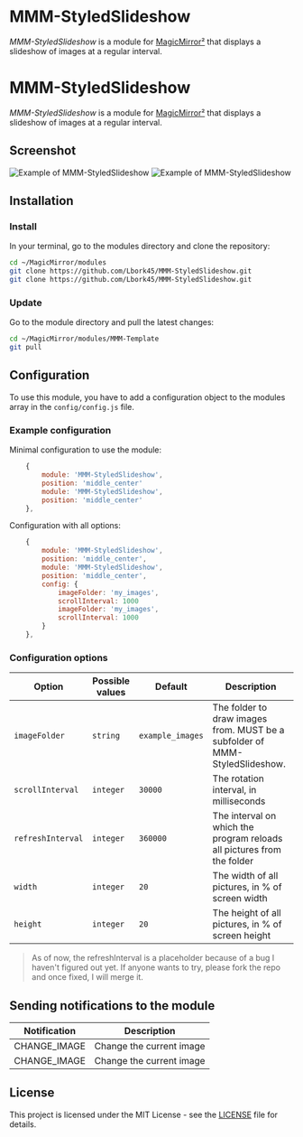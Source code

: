 # MMM-StyledSlideshow

*MMM-StyledSlideshow* is a module for [MagicMirror²](https://github.com/MagicMirrorOrg/MagicMirror) that displays a slideshow of images at a regular interval.
# MMM-StyledSlideshow

*MMM-StyledSlideshow* is a module for [MagicMirror²](https://github.com/MagicMirrorOrg/MagicMirror) that displays a slideshow of images at a regular interval.

## Screenshot

![Example of MMM-StyledSlideshow](./example_1.png)
![Example of MMM-StyledSlideshow](./example_1.png)

## Installation

### Install

In your terminal, go to the modules directory and clone the repository:

```bash
cd ~/MagicMirror/modules
git clone https://github.com/Lbork45/MMM-StyledSlideshow.git
git clone https://github.com/Lbork45/MMM-StyledSlideshow.git
```

### Update

Go to the module directory and pull the latest changes:

```bash
cd ~/MagicMirror/modules/MMM-Template
git pull
```

## Configuration

To use this module, you have to add a configuration object to the modules array in the `config/config.js` file.

### Example configuration

Minimal configuration to use the module:

```js
    {
        module: 'MMM-StyledSlideshow',
        position: 'middle_center'
        module: 'MMM-StyledSlideshow',
        position: 'middle_center'
    },
```

Configuration with all options:

```js
    {
        module: 'MMM-StyledSlideshow',
        position: 'middle_center',
        module: 'MMM-StyledSlideshow',
        position: 'middle_center',
        config: {
            imageFolder: 'my_images',
            scrollInterval: 1000
            imageFolder: 'my_images',
            scrollInterval: 1000
        }
    },
```

### Configuration options

Option|Possible values|Default|Description
------|------|------|-----------
`imageFolder`|`string`|`example_images`|The folder to draw images from. MUST be a subfolder of MMM-StyledSlideshow.
`scrollInterval`|`integer`|`30000`|The rotation interval, in milliseconds
`refreshInterval`|`integer`|`360000`|The interval on which the program reloads all pictures from the folder
`width`|`integer`|`20`|The width of all pictures, in % of screen width
`height`|`integer`|`20`|The height of all pictures, in % of screen height

> As of now, the refreshInterval is a placeholder because of a bug I haven't figured out yet. If anyone wants to try, please fork the repo and once fixed, I will merge it. 

## Sending notifications to the module

Notification|Description
------|-----------
CHANGE_IMAGE|Change the current image
CHANGE_IMAGE|Change the current image

## License

This project is licensed under the MIT License - see the [LICENSE](LICENSE.md) file for details.